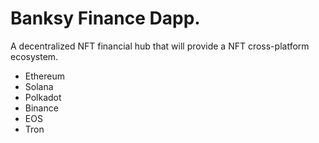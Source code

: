 # Banksy Finance Dapp. 
A decentralized NFT financial hub that will provide a NFT cross-platform ecosystem. 
- Ethereum 
- Solana 
- Polkadot 
- Binance 
- EOS 
- Tron
